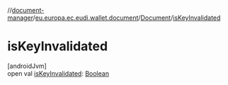 //[document-manager](../../../index.md)/[eu.europa.ec.eudi.wallet.document](../index.md)/[Document](index.md)/[isKeyInvalidated](is-key-invalidated.md)

# isKeyInvalidated

[androidJvm]\
open val [isKeyInvalidated](is-key-invalidated.md): [Boolean](https://kotlinlang.org/api/latest/jvm/stdlib/kotlin-stdlib/kotlin/-boolean/index.html)
